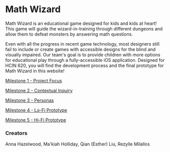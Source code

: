 # Math Wizard

Math Wizard is an educational game designed for kids and kids at heart! This game will guide the wizard-in-training through different dungeons and allow them to defeat monsters by answering math questions. 

Even with all the progress in recent game technology, most designers still fail to include or create games with accessible designs for the blind and visually impaired. Our team's goal is to provide children with more options for educational play through a fully-accessible iOS application. Designed for HCIN 620, you will find the development process and the final prototype for Math Wizard in this website!

[Milestone 1 - Project Focus](https://irezystible.github.io/620project/Milestone1)

[Milestone 2 - Contextual Inquiry](https://irezystible.github.io/620project/Milestone2)

[Milestone 3 - Personas](https://irezystible.github.io/620project/Milestone3)

[Milestone 4 - Lo-Fi Prototype](https://irezystible.github.io/620project/Milestone4)

[Milestone 5 - Hi-Fi Prototype](https://irezystible.github.io/620project/Milestone5)

### Creators
Anna Hazelwood, Ma'kiah Holliday, Qian (Esther) Liu, Rezylle Milallos
